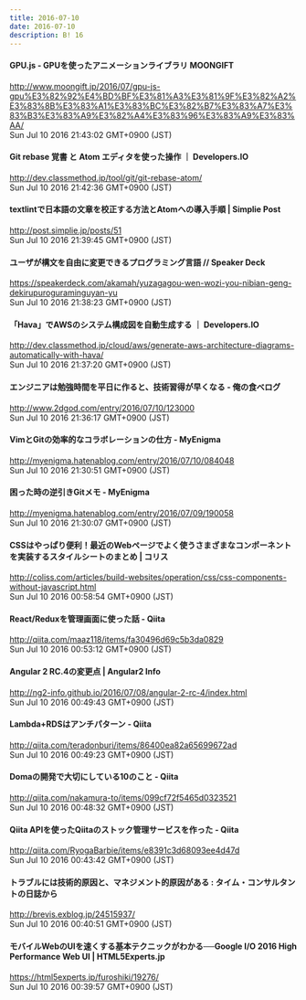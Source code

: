 ```yaml
---
title: 2016-07-10
date: 2016-07-10
description: B! 16
---
```


#### GPU.js - GPUを使ったアニメーションライブラリ MOONGIFT
http://www.moongift.jp/2016/07/gpu-js-gpu%E3%82%92%E4%BD%BF%E3%81%A3%E3%81%9F%E3%82%A2%E3%83%8B%E3%83%A1%E3%83%BC%E3%82%B7%E3%83%A7%E3%83%B3%E3%83%A9%E3%82%A4%E3%83%96%E3%83%A9%E3%83%AA/<br>
Sun Jul 10 2016 21:43:02 GMT+0900 (JST)<br>


#### Git rebase 覚書 と Atom エディタを使った操作 ｜ Developers.IO
http://dev.classmethod.jp/tool/git/git-rebase-atom/<br>
Sun Jul 10 2016 21:42:36 GMT+0900 (JST)<br>


#### textlintで日本語の文章を校正する方法とAtomへの導入手順 | Simplie Post
http://post.simplie.jp/posts/51<br>
Sun Jul 10 2016 21:39:45 GMT+0900 (JST)<br>


#### ユーザが構文を自由に変更できるプログラミング言語 // Speaker Deck
https://speakerdeck.com/akamah/yuzagagou-wen-wozi-you-nibian-geng-dekirupuroguraminguyan-yu<br>
Sun Jul 10 2016 21:38:23 GMT+0900 (JST)<br>


#### 「Hava」でAWSのシステム構成図を自動生成する ｜ Developers.IO
http://dev.classmethod.jp/cloud/aws/generate-aws-architecture-diagrams-automatically-with-hava/<br>
Sun Jul 10 2016 21:37:20 GMT+0900 (JST)<br>


#### エンジニアは勉強時間を平日に作ると、技術習得が早くなる - 俺の食べログ
http://www.2dgod.com/entry/2016/07/10/123000<br>
Sun Jul 10 2016 21:36:17 GMT+0900 (JST)<br>


#### VimとGitの効率的なコラボレーションの仕方 - MyEnigma
http://myenigma.hatenablog.com/entry/2016/07/10/084048<br>
Sun Jul 10 2016 21:30:51 GMT+0900 (JST)<br>


#### 困った時の逆引きGitメモ - MyEnigma
http://myenigma.hatenablog.com/entry/2016/07/09/190058<br>
Sun Jul 10 2016 21:30:07 GMT+0900 (JST)<br>


####   CSSはやっぱり便利！最近のWebページでよく使うさまざまなコンポーネントを実装するスタイルシートのまとめ | コリス
http://coliss.com/articles/build-websites/operation/css/css-components-without-javascript.html<br>
Sun Jul 10 2016 00:58:54 GMT+0900 (JST)<br>


#### React/Reduxを管理画面に使った話 - Qiita
http://qiita.com/maaz118/items/fa30496d69c5b3da0829<br>
Sun Jul 10 2016 00:53:12 GMT+0900 (JST)<br>


#### Angular 2 RC.4の変更点 | Angular2 Info
http://ng2-info.github.io/2016/07/08/angular-2-rc-4/index.html<br>
Sun Jul 10 2016 00:49:43 GMT+0900 (JST)<br>


#### Lambda+RDSはアンチパターン - Qiita
http://qiita.com/teradonburi/items/86400ea82a65699672ad<br>
Sun Jul 10 2016 00:49:23 GMT+0900 (JST)<br>


#### Domaの開発で大切にしている10のこと - Qiita
http://qiita.com/nakamura-to/items/099cf72f5465d0323521<br>
Sun Jul 10 2016 00:48:32 GMT+0900 (JST)<br>


#### Qiita APIを使ったQiitaのストック管理サービスを作った - Qiita
http://qiita.com/RyogaBarbie/items/e8391c3d68093ee4d47d<br>
Sun Jul 10 2016 00:43:42 GMT+0900 (JST)<br>


#### トラブルには技術的原因と、マネジメント的原因がある : タイム・コンサルタントの日誌から
http://brevis.exblog.jp/24515937/<br>
Sun Jul 10 2016 00:40:51 GMT+0900 (JST)<br>


#### モバイルWebのUIを速くする基本テクニックがわかる──Google I/O 2016 High Performance Web UI | HTML5Experts.jp
https://html5experts.jp/furoshiki/19276/<br>
Sun Jul 10 2016 00:39:57 GMT+0900 (JST)<br>


